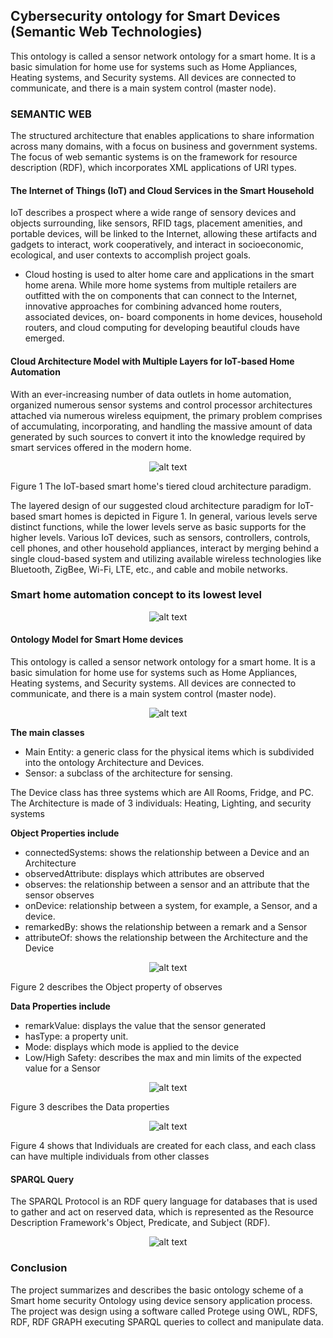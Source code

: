 ## Cybersecurity ontology for Smart Devices (Semantic Web Technologies)

This ontology is called a sensor network ontology for a smart home. It is a basic simulation for home use for systems such as Home Appliances, Heating systems, and Security systems. All devices are connected to communicate, and there is a main system control (master node).

### SEMANTIC WEB

The structured architecture that enables applications to share information across many domains, with a focus on business and government systems. The focus of web semantic systems is on the framework for resource description (RDF), which incorporates XML applications of URI types.

#### The Internet of Things (IoT) and Cloud Services in the Smart Household

IoT describes a prospect where a wide range of sensory devices and objects surrounding, like sensors, RFID tags, placement amenities, and portable devices, will be linked to the Internet, allowing these artifacts and gadgets to interact, work cooperatively, and interact in socioeconomic, ecological, and user contexts to accomplish project goals.

- Cloud hosting is used to alter home care and applications in the smart home arena. While more home systems from multiple retailers are outfitted with the on components that can connect to the Internet, innovative approaches for combining advanced home routers, associated devices, on- board components in home devices, household routers, and cloud computing for developing beautiful clouds have emerged.

#### Cloud Architecture Model with Multiple Layers for IoT-based Home Automation

With an ever-increasing number of data outlets in home automation, organized numerous sensor systems and control processor architectures attached via numerous wireless equipment, the primary problem comprises of accumulating, incorporating, and handling the massive amount of data generated by such sources to convert it into the knowledge required by smart services offered in the modern home.

<p align="center">
  <img src="Image/image1.png" alt="alt text" />
</p>

Figure 1 The IoT-based smart home's tiered cloud architecture paradigm.

The layered design of our suggested cloud architecture paradigm for IoT-based smart homes is depicted in Figure 1. In general, various levels serve distinct functions, while the lower levels serve as basic supports for the higher levels. Various IoT devices, such as sensors, controllers, controls, cell phones, and other household appliances, interact by merging behind a single cloud-based system and utilizing available wireless technologies like Bluetooth, ZigBee, Wi-Fi, LTE, etc., and cable and mobile networks.

### Smart home automation concept to its lowest level

<p align="center">
  <img src="Image/image4.png" alt="alt text" />
</p>

#### Ontology Model for Smart Home devices

This ontology is called a sensor network ontology for a smart home. It is a basic simulation for home use for systems such as Home Appliances, Heating systems, and Security systems. All devices are connected to communicate, and there is a main system control (master node).

<p align="center">
  <img src="Image/image.png" alt="alt text" />
</p>

**The main classes**

- Main Entity: a generic class for the physical items which is subdivided into the ontology Architecture and Devices.
- Sensor: a subclass of the architecture for sensing.

The Device class has three systems which are All Rooms, Fridge, and PC. The Architecture is made of 3 individuals: Heating, Lighting, and security systems

**Object Properties include**

- connectedSystems: shows the relationship between a Device and an Architecture
- observedAttribute: displays which attributes are observed
- observes: the relationship between a sensor and an attribute that the sensor observes
- onDevice: relationship between a system, for example, a Sensor, and a device.
- remarkedBy: shows the relationship between a remark and a Sensor
- attributeOf: shows the relationship between the Architecture and the Device

<p align="center">
  <img src="Image/image2.png" alt="alt text" />
</p>

Figure 2 describes the Object property of observes

**Data Properties include**

- remarkValue: displays the value that the sensor generated
- hasType: a property unit.
- Mode: displays which mode is applied to the device
- Low/High Safety: describes the max and min limits of the expected value for a Sensor

<p align="center">
  <img src="Image/image3.png" alt="alt text" />
</p>

Figure 3 describes the Data properties

<p align="center">
  <img src="Image/image5.png" alt="alt text" />
</p>

Figure 4 shows that Individuals are created for each class, and each class can have multiple individuals from other classes

#### SPARQL Query

The SPARQL Protocol is an RDF query language for databases that is used to gather and act on reserved data, which is represented as the Resource Description Framework's Object, Predicate, and Subject (RDF).

<p align="center">
  <img src="Image/image6.png" alt="alt text" />
</p>

### Conclusion

The project summarizes and describes the basic ontology scheme of a Smart home security Ontology using device sensory application process. The project was design using a software called Protege using OWL, RDFS, RDF, RDF GRAPH executing SPARQL queries to collect and manipulate data.
